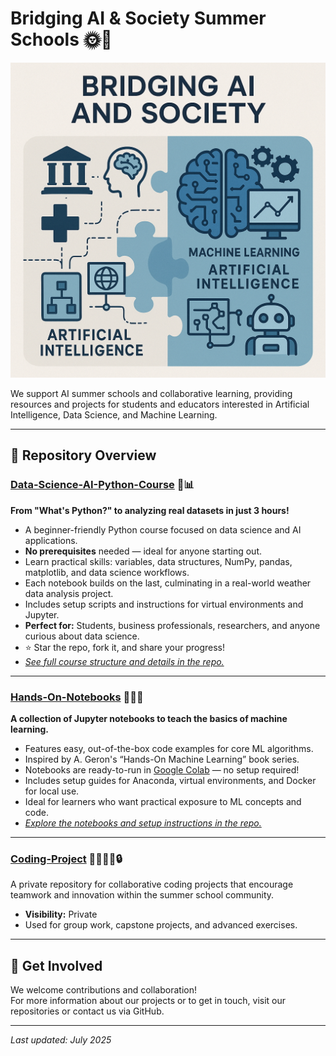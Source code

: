 # Bridging AI & Society Summer Schools 🌞🤖

<p align="center">
  <img src="../logo.jpg" alt="Bridging AI & Society Banner" width="600">
</p>

We support AI summer schools and collaborative learning, providing resources and projects for students and educators interested in Artificial Intelligence, Data Science, and Machine Learning.

---

## 🚀 Repository Overview

### [Data-Science-AI-Python-Course](https://github.com/StudienstiftungAISummerSchools/Data-Science-AI-Python-Course) 🐍📊
**From "What's Python?" to analyzing real datasets in just 3 hours!**
- A beginner-friendly Python course focused on data science and AI applications.
- **No prerequisites** needed — ideal for anyone starting out.
- Learn practical skills: variables, data structures, NumPy, pandas, matplotlib, and data science workflows.
- Each notebook builds on the last, culminating in a real-world weather data analysis project.
- Includes setup scripts and instructions for virtual environments and Jupyter.
- **Perfect for:** Students, business professionals, researchers, and anyone curious about data science.
- ⭐️ Star the repo, fork it, and share your progress!
- _[See full course structure and details in the repo.](https://github.com/StudienstiftungAISummerSchools/Data-Science-AI-Python-Course)_

---

### [Hands-On-Notebooks](https://github.com/StudienstiftungAISummerSchools/Hands-On-Notebooks) 📓🧑‍💻
**A collection of Jupyter notebooks to teach the basics of machine learning.**
- Features easy, out-of-the-box code examples for core ML algorithms.
- Inspired by A. Geron's “Hands-On Machine Learning” book series.
- Notebooks are ready-to-run in [Google Colab](https://colab.research.google.com/github/knutzk/ml-workshop/) — no setup required!
- Includes setup guides for Anaconda, virtual environments, and Docker for local use.
- Ideal for learners who want practical exposure to ML concepts and code.
- _[Explore the notebooks and setup instructions in the repo.](https://github.com/StudienstiftungAISummerSchools/Hands-On-Notebooks)_

---

### [Coding-Project](https://github.com/StudienstiftungAISummerSchools/Coding-Project) 👩‍💻👨‍💻🔒
A private repository for collaborative coding projects that encourage teamwork and innovation within the summer school community.
- **Visibility:** Private
- Used for group work, capstone projects, and advanced exercises.

---

## 🤝 Get Involved

We welcome contributions and collaboration!  
For more information about our projects or to get in touch, visit our repositories or contact us via GitHub.

---

_Last updated: July 2025_

